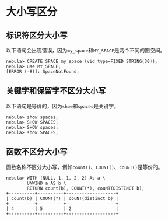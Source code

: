 # 大小写区分

## 标识符区分大小写

以下语句会出现错误，因为`my_space`和`MY_SPACE`是两个不同的图空间。

```ngql
nebula> CREATE SPACE my_space (vid_type=FIXED_STRING(30));
nebula> use MY_SPACE;
[ERROR (-8)]: SpaceNotFound:
```

## 关键字和保留字不区分大小写

以下语句是等价的，因为`show`和`spaces`是关键字。

```ngql
nebula> show spaces;  
nebula> SHOW SPACES;
nebula> SHOW spaces;
nebula> show SPACES;
```

## 函数不区分大小写

函数名称不区分大小写，例如`count()`、`COUNT()`、`couNT()`是等价的。

```ngql
nebula> WITH [NULL, 1, 1, 2, 2] As a \
        UNWIND a AS b \
        RETURN count(b), COUNT(*), couNT(DISTINCT b);
+----------+----------+-------------------+
| count(b) | COUNT(*) | couNT(distinct b) |
+----------+----------+-------------------+
| 4        | 5        | 2                 |
+----------+----------+-------------------+
```
